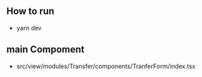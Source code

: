 
## How to run

- yarn dev


## main Compoment

- src/view/modules/Transfer/components/TranferForm/index.tsx
